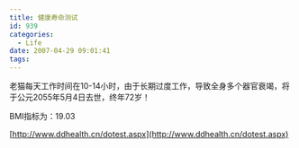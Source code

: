```yaml
---
title: 健康寿命测试
id: 939
categories:
  - Life
date: 2007-04-29 09:01:41
tags:
---
```


老猫每天工作时间在10-14小时，由于长期过度工作，导致全身多个器官衰竭，将于公元2055年5月4日去世，终年72岁！

BMI指标为：19.03

[http://www.ddhealth.cn/dotest.aspx](http://www.ddhealth.cn/dotest.aspx)